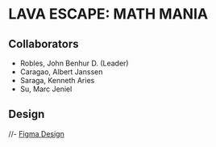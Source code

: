 # LAVA ESCAPE: MATH MANIA

## Collaborators
- Robles, John Benhur D. (Leader)
- Caragao, Albert Janssen
- Saraga, Kenneth Aries
- Su, Marc Jeniel


## Design
//- [Figma Design](https://www.figma.com/proto/aNJJREcLBh8GNrhPqrpTRt/App-Dev?node-id=1-8&node-type=canvas&t=8HbqbP0292oaCBiq-1&scaling=scale-down&content-scaling=fixed&page-id=0%3A1&starting-point-node-id=1%3A8&share=1)
